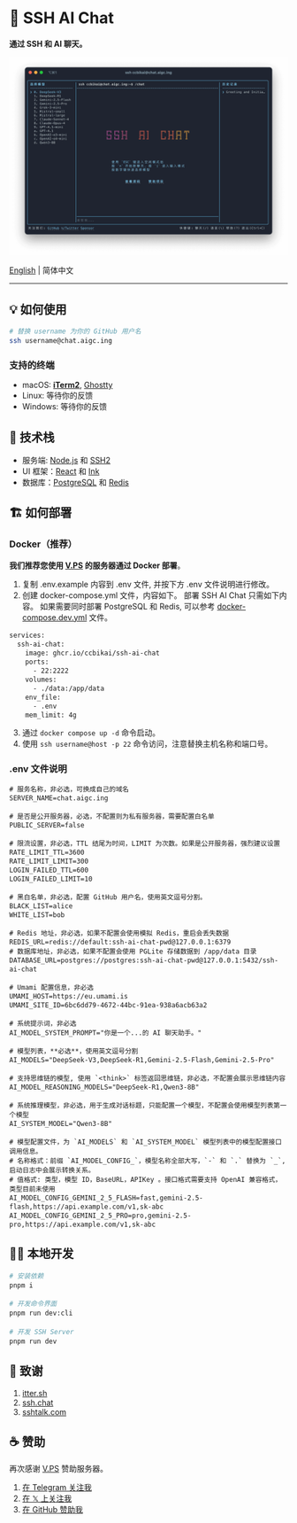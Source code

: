 # 🤖 SSH AI Chat

**通过 SSH 和 AI 聊天。**

![Chat](./images/chat-zh-CN.png)

[English](./README.md) | 简体中文

---

## 💡 如何使用

```sh
# 替换 username 为你的 GitHub 用户名
ssh username@chat.aigc.ing
```

### 支持的终端

- macOS: **[iTerm2](https://iterm2.com/)**, [Ghostty](https://ghostty.org/)
- Linux: 等待你的反馈
- Windows: 等待你的反馈

## 🧱 技术栈

- 服务端: [Node.js](https://nodejs.org/) 和 [SSH2](https://github.com/mscdex/ssh2)
- UI 框架：[React](https://github.com/facebook/react) 和 [Ink](https://github.com/vadimdemedes/ink)
- 数据库：[PostgreSQL](https://www.postgresql.org/) 和 [Redis](https://redis.io/)

## 🏗️ 如何部署

### Docker（推荐）

**我们推荐您使用 [V.PS](https://404.li/vps) 的服务器通过 Docker 部署**。

1. 复制 .env.example 内容到 .env 文件, 并按下方 .env 文件说明进行修改。
2. 创建 docker-compose.yml 文件，内容如下。 部署 SSH AI Chat 只需如下内容。 如果需要同时部署 PostgreSQL 和 Redis, 可以参考 [docker-compose.dev.yml](./docker-compose.dev.yml) 文件。

```docker
services:
  ssh-ai-chat:
    image: ghcr.io/ccbikai/ssh-ai-chat
    ports:
      - 22:2222
    volumes:
      - ./data:/app/data
    env_file:
      - .env
    mem_limit: 4g
```

3. 通过 `docker compose up -d` 命令启动。
4. 使用 `ssh username@host -p 22` 命令访问，注意替换主机名称和端口号。

### .env 文件说明

```env
# 服务名称，非必选，可换成自己的域名
SERVER_NAME=chat.aigc.ing

# 是否是公开服务器，必选，不配置则为私有服务器，需要配置白名单
PUBLIC_SERVER=false

# 限流设置，非必选，TTL 结尾为时间，LIMIT 为次数。如果是公开服务器，强烈建议设置
RATE_LIMIT_TTL=3600
RATE_LIMIT_LIMIT=300
LOGIN_FAILED_TTL=600
LOGIN_FAILED_LIMIT=10

# 黑白名单，非必选，配置 GitHub 用户名，使用英文逗号分割。
BLACK_LIST=alice
WHITE_LIST=bob

# Redis 地址，非必选，如果不配置会使用模拟 Redis，重启会丢失数据
REDIS_URL=redis://default:ssh-ai-chat-pwd@127.0.0.1:6379
# 数据库地址，非必选，如果不配置会使用 PGLite 存储数据到 /app/data 目录
DATABASE_URL=postgres://postgres:ssh-ai-chat-pwd@127.0.0.1:5432/ssh-ai-chat

# Umami 配置信息，非必选
UMAMI_HOST=https://eu.umami.is
UMAMI_SITE_ID=6bc6dd79-4672-44bc-91ea-938a6acb63a2

# 系统提示词，非必选
AI_MODEL_SYSTEM_PROMPT="你是一个...的 AI 聊天助手。"

# 模型列表，**必选**，使用英文逗号分割
AI_MODELS="DeepSeek-V3,DeepSeek-R1,Gemini-2.5-Flash,Gemini-2.5-Pro"

# 支持思维链的模型, 使用 `<think>` 标签返回思维链，非必选，不配置会展示思维链内容
AI_MODEL_REASONING_MODELS="DeepSeek-R1,Qwen3-8B"

# 系统推理模型，非必选，用于生成对话标题，只能配置一个模型，不配置会使用模型列表第一个模型
AI_SYSTEM_MODEL="Qwen3-8B"

# 模型配置文件，为 `AI_MODELS` 和 `AI_SYSTEM_MODEL` 模型列表中的模型配置接口调用信息。
# 名称格式：前缀 `AI_MODEL_CONFIG_`，模型名称全部大写，`-` 和 `.` 替换为 `_`, 启动日志中会展示转换关系。
# 值格式: 类型，模型 ID，BaseURL，APIKey 。接口格式需要支持 OpenAI 兼容格式，类型目前未使用
AI_MODEL_CONFIG_GEMINI_2_5_FLASH=fast,gemini-2.5-flash,https://api.example.com/v1,sk-abc
AI_MODEL_CONFIG_GEMINI_2_5_PRO=pro,gemini-2.5-pro,https://api.example.com/v1,sk-abc
```

## 👨‍💻 本地开发

```sh
# 安装依赖
pnpm i

# 开发命令界面
pnpm run dev:cli

# 开发 SSH Server
pnpm run dev
```

## 💖 致谢

1. [itter.sh](https://www.itter.sh/)
2. [ssh.chat](https://github.com/shazow/ssh-chat)
3. [sshtalk.com](https://github.com/akazwz/sshtalk)

## ☕ 赞助

再次感谢 [V.PS](https://404.li/vps) 赞助服务器。

1. [在 Telegram 关注我](https://t.me/miantiao_me)
2. [在 𝕏 上关注我](https://404.li/x)
3. [在 GitHub 赞助我](https://github.com/sponsors/ccbikai)
